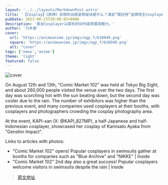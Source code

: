 ```yaml
---
layout: '../../layouts/MarkdownPost.astro'
title: '【Cosplay】《原神》甘雨的动感姿势秘诀是什么？演武“锡拉特”金牌得主Cosplayer KAPI【共9张照片】'
pubDate: 2023-08-23T20:00:03+0900
description: '美女Cosplayer以犀利的动作姿势展现魅力。'
author: '乃木章'
cover:
  url: 'https://animeanime.jp/imgs/ogp_f/610949.png'
  square: 'https://animeanime.jp/imgs/ogp_f/610949.png'
  alt: "cover"
tags: ['news','anime']
theme: 'light'
featured: false
---
```

![cover](https://animeanime.jp/imgs/ogp_f/610949.png)

On August 12th and 13th, "Comic Market 102" was held at Tokyo Big Sight, and about 260,000 people visited the venue over the two days. The first day was scorching hot with the sun beating down, but the second day was cooler due to the rain. The number of exhibitors was higher than the previous event, and many companies used cosplayers at their booths, with cosplayers and photographers crowding the cosplay photography area.

At the event, KAPI-san (X: @KAPI_827MP), a half-Japanese and half-Indonesian cosplayer, showcased her cosplay of Kamisato Ayaka from "Genshin Impact".

Links to articles with photos:
- "Comic Market 102" opens! Popular cosplayers in swimsuits gather at booths for companies such as "Blue Archive" and "NIKKE" | Inside
- "Comic Market 102" 2nd day also a great success! Popular cosplayers welcome visitors in swimsuits despite the rain | Inside

>[原文地址](https://animeanime.jp/article/2023/08/23/79464.html)  